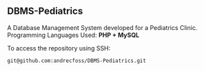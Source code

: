 ## DBMS-Pediatrics

A Database Management System developed for a Pediatrics Clinic. <br>
Programming Languages Used: <strong>PHP + MySQL</strong>

<p>To access the repository using SSH:</p>

```bash
git@github.com:andrecfoss/DBMS-Pediatrics.git
